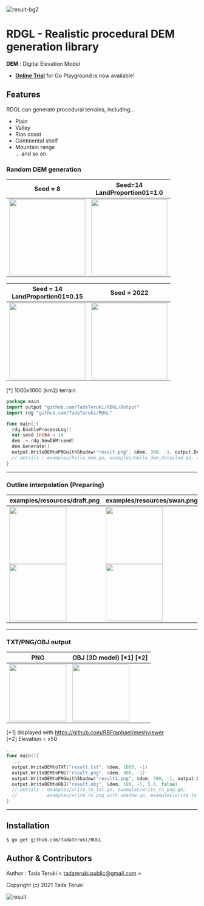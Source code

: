 

![result-bg2](https://user-images.githubusercontent.com/57752033/144701904-1a87e028-6904-4f99-93d4-062fac35c45b.png)

# RDGL - Realistic procedural DEM generation library

**DEM** : Digital Elevation Model

 - [**Online Trial**](https://go.dev/play/p/g4kX79ADAoY) for Go Playground is now available!

## Features

RDGL can generate procedural terrains, including...
 - Plain
 - Valley
 - Rias coast
 - Continental shelf
 - Mountain range
 <br>... and so on.


### Random DEM generation

|Seed = 8|Seed=14<br>LandProportion01=1.0|
|---|---|
|<img src="https://user-images.githubusercontent.com/69315285/146559610-53b8e21f-3574-4cff-a7ee-0b7c13c32c13.png" width="200px" height="200px">|<img src="https://user-images.githubusercontent.com/69315285/146560007-9976a0e6-a81e-4533-a7aa-e200611d8a06.png" width="200px" height="200px">|

|Seed = 14<br>LandProportion01=0.15|Seed = 2022|
|---|---|
|<img src="https://user-images.githubusercontent.com/69315285/146560427-846d42d7-1350-4d08-bdcf-3ec0dff7d839.png" width="200px" height="200px">|<img src="https://user-images.githubusercontent.com/69315285/146560806-84541b47-66ef-4229-a95b-e2ce73d6c1b1.png" width="200px" height="200px">|

[*] 1000x1000 (km2) terrain

```go
package main
import output "github.com/TadaTeruki/RDGL/Output"
import rdg "github.com/TadaTeruki/RDGL"

func main(){
  rdg.EnableProcessLog()
  var seed int64 = 14
  dem := rdg.NewDEM(seed)
  dem.Generate()
  output.WriteDEMtoPNGwithShadow("result.png", &dem, 300, -1, output.DefaultShadow(&dem))
  // details : examples/hello_dem.go, examples/hello_dem_detailed.go, examples/write_to_png_with_shadow.go
}
```
___

### Outline interpolation (Preparing)

|examples/resources/draft.png|examples/resources/swan.png|
|---|---|
|<img src="https://user-images.githubusercontent.com/57752033/144703651-cc438a8d-84e3-4ac7-bd37-e10074ad2340.png" height="150px"><br><img src="https://user-images.githubusercontent.com/57752033/144703715-acad18ba-f2c9-4438-aac4-712b112b80e6.png" height="150px">|<img src="https://user-images.githubusercontent.com/57752033/144702040-b51fb5fa-a7f5-4cfb-9bd8-4950b1d05734.jpg" height="150px"><br><img src="https://user-images.githubusercontent.com/57752033/144703435-9a51b668-8640-4ac8-aa9c-0f36871f224d.png" height="150px">|

___

### TXT/PNG/OBJ output

|PNG|OBJ (3D model) [*1] [*2]|
|---|---|
|<img src="https://user-images.githubusercontent.com/57752033/144703530-7a11bd6b-ef2f-4f66-bf7f-e2b42098eedc.png" height="150px">|<img src="https://user-images.githubusercontent.com/57752033/144702174-8a3e0c2b-1645-4f2e-a991-e5ac7ea8e615.gif" height="150px">|

[*1] displayed with https://github.com/RBFraphael/meshviewer <br>
[*2] Elevation = x50

```go
...
func main(){
  ...
  output.WriteDEMtoTXT("result.txt", &dem, 1000, -1)
  output.WriteDEMtoPNG("result.png", &dem, 300, -1)
  output.WriteDEMtoPNGwithShadow("result1.png", &dem, 300, -1, output.DefaultShadow(&dem))
  output.WriteDEMtoOBJ("result.obj", &dem, 100, -1, 5.0, false)
  // details : examples/write_to_txt.go, examples/write_to_png.go,
  //           examples/write_to_png_with_shadow.go, examples/write_to_obj.go
}
```

___

## Installation

```
$ go get github.com/TadaTeruki/RDGL
```

## Author & Contributors

Author : Tada Teruki < tadateruki.public@gmail.com >

Copyright (c) 2021 Tada Teruki

![result](https://user-images.githubusercontent.com/69315285/146564971-b1a510b2-d5c9-4ca2-91cd-277ffbb6d1c7.png)
